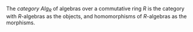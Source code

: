 The *category* $Alg_{R}$ of algebras over a commutative ring $R$ is the category with $R$-algebras as the objects, and homomorphisms of $R$-algebras as the morphisms.
